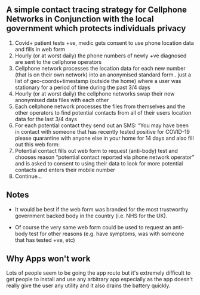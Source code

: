 ## A simple contact tracing strategy for Cellphone Networks in Conjunction with the local government which protects individuals privacy

1) Covid+ patient tests +ve, medic gets consent to use phone location data and fills in web form
2) Hourly (or at worst daily) the phone numbers of newly +ve diagnosed are sent to the cellphone operators
3) Cellphone network processes the location data for each new number (that is on their own network) into an anonymised standard form.. just a list of geo-coords+timestamp (outside the home) where a user was stationary for a period of time during the past 3/4 days
4) Hourly (or at worst daily) the cellphone networks swap their new anonymised data files with each other
5) Each cellphone network processes the files from themselves and the other operators to find potential contacts from all of their users location data for the last 3/4 days
6) For each potential contact they send out an SMS: “You may have been in contact with someone that has recently tested positive for COVID-19 please quarantine with anyone else in your home for 14 days and also fill out this web form: <link to webform>
7) Potential contact fills out web form to request (anti-body) test and chooses reason “potential contact reported via phone network operator” and is asked to consent to using their data to look for more potential contacts and enters their mobile number
8) Continue…

## Notes
* It would be best if the web form was branded for the most trustworthy government backed body in the country (i.e. NHS for the UK).

* Of course the very same web form could be used to request an anti-body test for other reasons (e.g. have symptoms, was with someone that has tested +ve, etc)

## Why Apps won't work
Lots of people seem to be going the app route but it's extremely difficult to get people to install and use any arbitrary app especially as the app doesn't really give the user any utility and it also drains the battery quickly.

